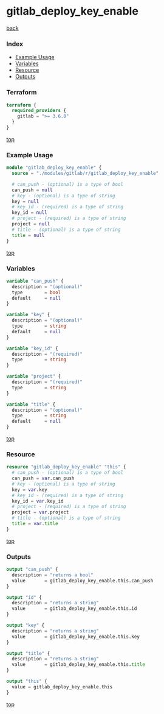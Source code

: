 # gitlab_deploy_key_enable

[back](../gitlab.md)

### Index

- [Example Usage](#example-usage)
- [Variables](#variables)
- [Resource](#resource)
- [Outputs](#outputs)

### Terraform

```terraform
terraform {
  required_providers {
    gitlab = ">= 3.6.0"
  }
}
```

[top](#index)

### Example Usage

```terraform
module "gitlab_deploy_key_enable" {
  source = "./modules/gitlab/r/gitlab_deploy_key_enable"

  # can_push - (optional) is a type of bool
  can_push = null
  # key - (optional) is a type of string
  key = null
  # key_id - (required) is a type of string
  key_id = null
  # project - (required) is a type of string
  project = null
  # title - (optional) is a type of string
  title = null
}
```

[top](#index)

### Variables

```terraform
variable "can_push" {
  description = "(optional)"
  type        = bool
  default     = null
}

variable "key" {
  description = "(optional)"
  type        = string
  default     = null
}

variable "key_id" {
  description = "(required)"
  type        = string
}

variable "project" {
  description = "(required)"
  type        = string
}

variable "title" {
  description = "(optional)"
  type        = string
  default     = null
}
```

[top](#index)

### Resource

```terraform
resource "gitlab_deploy_key_enable" "this" {
  # can_push - (optional) is a type of bool
  can_push = var.can_push
  # key - (optional) is a type of string
  key = var.key
  # key_id - (required) is a type of string
  key_id = var.key_id
  # project - (required) is a type of string
  project = var.project
  # title - (optional) is a type of string
  title = var.title
}
```

[top](#index)

### Outputs

```terraform
output "can_push" {
  description = "returns a bool"
  value       = gitlab_deploy_key_enable.this.can_push
}

output "id" {
  description = "returns a string"
  value       = gitlab_deploy_key_enable.this.id
}

output "key" {
  description = "returns a string"
  value       = gitlab_deploy_key_enable.this.key
}

output "title" {
  description = "returns a string"
  value       = gitlab_deploy_key_enable.this.title
}

output "this" {
  value = gitlab_deploy_key_enable.this
}
```

[top](#index)